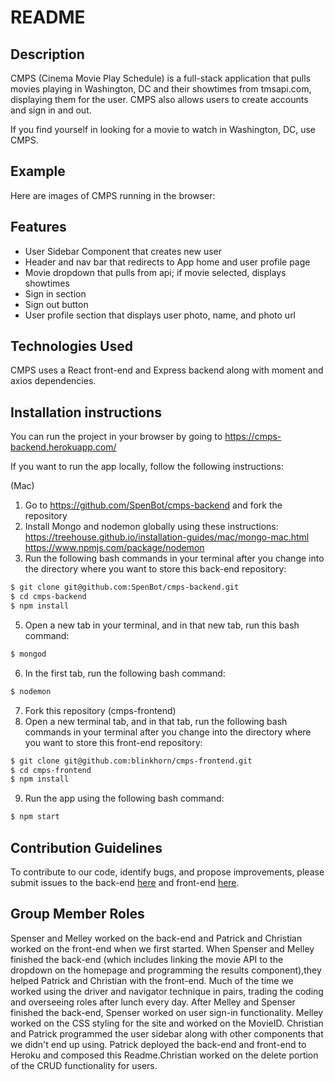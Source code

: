 # README

## Description
CMPS (Cinema Movie Play Schedule) is a full-stack application that pulls movies
playing in Washington, DC and their showtimes from tmsapi.com, displaying them
for the user. CMPS also allows users to create accounts and sign in and out.

If you find yourself in looking for a movie to watch in Washington, DC, use
CMPS.

## Example

Here are images of CMPS running in the browser:

## Features

- User Sidebar Component that creates new user
- Header and nav bar that redirects to App home and user profile page
- Movie dropdown that pulls from api; if movie selected, displays showtimes
- Sign in section
- Sign out button
- User profile section that displays user photo, name, and photo url

## Technologies Used

CMPS uses a React front-end and Express backend along with moment and axios
dependencies.

## Installation instructions

You can run the project in your browser by going to https://cmps-backend.herokuapp.com/

If you want to run the app locally, follow the following instructions:

(Mac)
1. Go to https://github.com/SpenBot/cmps-backend and fork the repository
2. Install Mongo and nodemon globally using these instructions:
https://treehouse.github.io/installation-guides/mac/mongo-mac.html
https://www.npmjs.com/package/nodemon
4. Run the following bash commands in your terminal after you change into the
directory where you want to store this back-end repository:
  ```bash
  $ git clone git@github.com:SpenBot/cmps-backend.git
  $ cd cmps-backend
  $ npm install
  ```
5. Open a new tab in your terminal, and
 in that new tab, run this bash command:
  ```bash
  $ mongod
  ```
6. In the first tab, run the following bash command:
  ```bash
  $ nodemon
  ```
7. Fork this repository (cmps-frontend)
8. Open a new terminal tab, and in that tab, run the following bash commands in
your terminal after you change into the directory where you want to store this
front-end repository:
  ```bash
  $ git clone git@github.com:blinkhorn/cmps-frontend.git
  $ cd cmps-frontend
  $ npm install
  ```
9. Run the app using the following bash command:
```bash
$ npm start
```

## Contribution Guidelines

To contribute to our code, identify bugs, and propose improvements, please
submit issues to the back-end [here](https://github.com/SpenBot/cmps-backend/issues "cmps-backend issues") and front-end [here](https://github.com/blinkhorn/cmps-frontend/issues "cmps-frontend issues").

## Group Member Roles

Spenser and Melley worked on the back-end and Patrick and Christian worked on
the front-end when we first started. When Spenser and Melley finished the
back-end (which includes linking the movie API to the dropdown on the homepage
and programming the results component),they helped Patrick and Christian with
the front-end. Much of the time we worked using the driver and navigator
technique in pairs, trading the coding and overseeing roles after lunch every
day. After Melley and Spenser finished the back-end, Spenser worked on user
sign-in functionality. Melley worked on the CSS styling for the site and worked
on the MovieID. Christian and Patrick programmed the user sidebar along with
other components that we didn't end up using. Patrick deployed the
back-end and front-end to Heroku and composed this Readme.Christian worked on
the delete portion of the CRUD functionality for users.
